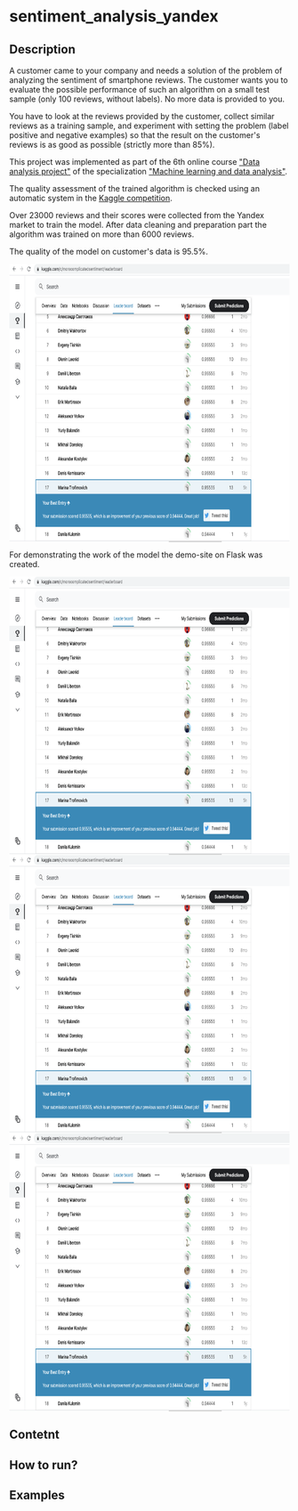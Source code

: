 # sentiment_analysis_yandex

## Description

A customer came to your company and needs a solution of the problem of analyzing the sentiment of smartphone reviews. The customer wants you to evaluate the possible performance of such an algorithm on a small test sample (only 100 reviews, without labels). No more data is provided to you.

You have to look at the reviews provided by the customer, collect similar reviews as a training sample, and experiment with setting the problem (label positive and negative examples) so that the result on the customer's reviews is as good as possible (strictly more than 85%).

This project was implemented as part of the 6th online course ["Data analysis project"](https://www.coursera.org/learn/data-analysis-project) of the specialization ["Machine learning and data analysis"](https://www.coursera.org/specializations/machine-learning-data-analysis).

The quality assessment of the trained algorithm is checked using an automatic system in the [Kaggle competition](https://www.kaggle.com/c/morecomplicatedsentiment).

Over 23000 reviews and their scores were collected from the Yandex market to train the model. After data cleaning and preparation part the algorithm was trained on more than 6000 reviews.

The quality of the model on customer's data is 95.5%. 

<img align="center" width="700" height="500" src="/images/Leaderboard.png" />

For demonstrating the work of the model the demo-site on Flask was created.

<img align="center" width="700" height="500" src="/images/Leaderboard.png" />
<img align="center" width="700" height="500" src="/images/Leaderboard.png" />
<img align="center" width="700" height="500" src="/images/Leaderboard.png" />

## Contetnt

## How to run?

## Examples

